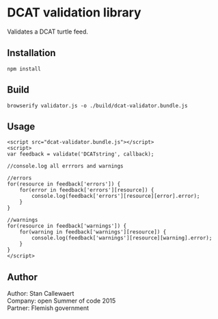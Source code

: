# DCAT validation library

Validates a DCAT turtle feed.

## Installation

```
npm install
```

## Build

```
browserify validator.js -o ./build/dcat-validator.bundle.js
```

## Usage

```
<script src="dcat-validator.bundle.js"></script>
<script>
var feedback = validate('DCATstring', callback);

//console.log all errrors and warnings

//errors
for(resource in feedback['errors']) {
    for(error in feedback['errors'][resource]) {
        console.log(feedback['errors'][resource][error].error);
    }
}

//warnings
for(resource in feedback['warnings']) {
    for(warning in feedback['warnings'][resource]) {
        console.log(feedback['warnings'][resource][warning].error);
    }
}
</script>
```

## Author

Author: Stan Callewaert  
Company: open Summer of code 2015  
Partner: Flemish government